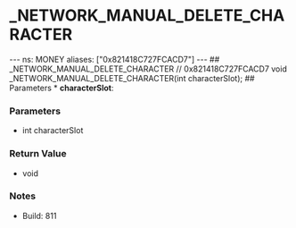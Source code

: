 # _NETWORK_MANUAL_DELETE_CHARACTER

--- ns: MONEY aliases: ["0x821418C727FCACD7"] --- ## _NETWORK_MANUAL_DELETE_CHARACTER  // 0x821418C727FCACD7 void _NETWORK_MANUAL_DELETE_CHARACTER(int characterSlot);   ## Parameters * **characterSlot**:

### Parameters
* int characterSlot

### Return Value
* void

### Notes
* Build: 811

